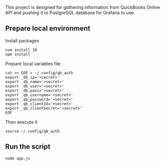 This project is designed for gathering information from QuickBooks Online API and pushing it to PostgreSQL database for Grafana to use.

## Prepare local environment

Install packages
    
    nvm install 10
    npm install

Prepare local variables file
    
    cat << EOF > ~/.config/qb_auth
    export _db_ip='<secret>'
    export _db_name='<secret>'
    export _db_user='<secret>'
    export _db_pass='<secret>'
    export _qb_username='<secret>'
    export _qb_password='<secret>'
    export _qb_clientId='<secret>'
    export _qb_clientSecret='<secret>'
    EOF

Then execute it  
    
    source ~/.config/qb_auth

## Run the script
    
    node app.js
